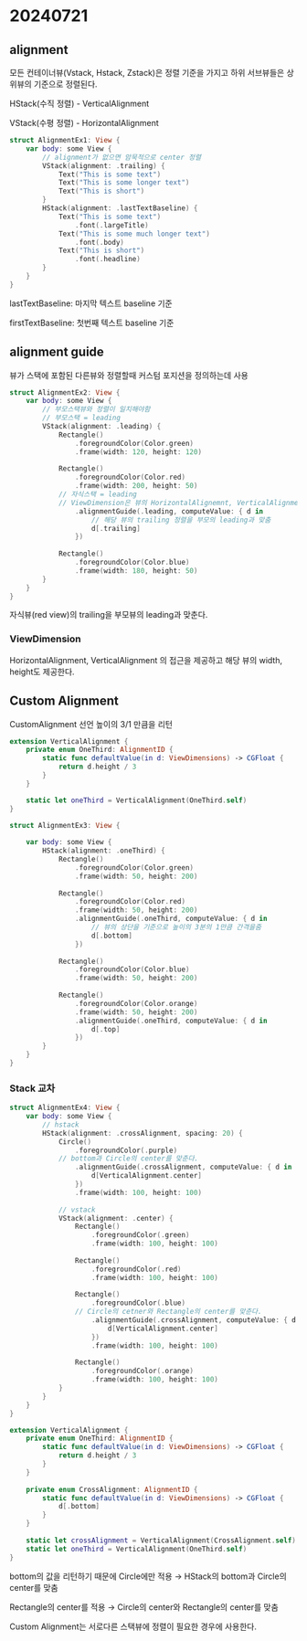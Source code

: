 # 20240721

## alignment

모든 컨테이너뷰(Vstack, Hstack, Zstack)은 정렬 기준을 가지고 하위 서브뷰들은 상위뷰의 기준으로 정렬된다.

HStack(수직 정렬) - VerticalAlignment

VStack(수평 정렬) - HorizontalAlignment

```swift
struct AlignmentEx1: View {
    var body: some View {
        // alignment가 없으면 암묵적으로 center 정렬
        VStack(alignment: .trailing) {
            Text("This is some text")
            Text("This is some longer text")
            Text("This is short")
        }
        HStack(alignment: .lastTextBaseline) {
            Text("This is some text")
                .font(.largeTitle)
            Text("This is some much longer text")
                .font(.body)
            Text("This is short")
                .font(.headline)
        }
    }
}
```

 lastTextBaseline: 마지막 텍스트 baseline 기준

firstTextBaseline: 첫번째 텍스트 baseline 기준

## alignment guide

뷰가 스택에 포함된 다른뷰와 정렬할때 커스텀 포지션을 정의하는데 사용

```swift
struct AlignmentEx2: View {
    var body: some View {
        // 부모스택뷰와 정렬이 일치해야함
        // 부모스택 = leading
        VStack(alignment: .leading) {
            Rectangle()
                .foregroundColor(Color.green)
                .frame(width: 120, height: 120)
            
            Rectangle()
                .foregroundColor(Color.red)
                .frame(width: 200, height: 50)
            // 자식스택 = leading
            // ViewDimension은 뷰의 HorizontalAlignemnt, VerticalAlignment의 접근을 제공
                .alignmentGuide(.leading, computeValue: { d in
                    // 해당 뷰의 trailing 정렬을 부모의 leading과 맞춤
                    d[.trailing]
                })
            
            Rectangle()
                .foregroundColor(Color.blue)
                .frame(width: 180, height: 50)
        }
    }
}
```

자식뷰(red view)의 trailing을 부모뷰의 leading과 맞춘다.

### ViewDimension

HorizontalAlignment, VerticalAlignment 의 접근을 제공하고 해당 뷰의 width, height도 제공한다.

## Custom Alignment

CustomAlignment 선언 높이의 3/1 만큼을 리턴

```swift
extension VerticalAlignment {
    private enum OneThird: AlignmentID {
        static func defaultValue(in d: ViewDimensions) -> CGFloat {
            return d.height / 3
        }
    }

    static let oneThird = VerticalAlignment(OneThird.self)
}
```

```swift
struct AlignmentEx3: View {
    
    var body: some View {
        HStack(alignment: .oneThird) {
            Rectangle()
                .foregroundColor(Color.green)
                .frame(width: 50, height: 200)
            
            Rectangle()
                .foregroundColor(Color.red)
                .frame(width: 50, height: 200)
                .alignmentGuide(.oneThird, computeValue: { d in
                    // 뷰의 상단을 기준으로 높이의 3분의 1만큼 간격을줌
                    d[.bottom]
                })
            
            Rectangle()
                .foregroundColor(Color.blue)
                .frame(width: 50, height: 200)
            
            Rectangle()
                .foregroundColor(Color.orange)
                .frame(width: 50, height: 200)
                .alignmentGuide(.oneThird, computeValue: { d in
                    d[.top]
                })
        }
    }
}
```

### Stack 교차

```swift
struct AlignmentEx4: View {
    var body: some View {
        // hstack
        HStack(alignment: .crossAlignment, spacing: 20) {
            Circle()
                .foregroundColor(.purple)
            // bottom과 Circle의 center를 맞춘다.
                .alignmentGuide(.crossAlignment, computeValue: { d in
                    d[VerticalAlignment.center]
                })
                .frame(width: 100, height: 100)
              
            // vstack
            VStack(alignment: .center) {
                Rectangle()
                    .foregroundColor(.green)
                    .frame(width: 100, height: 100)
                
                Rectangle()
                    .foregroundColor(.red)
                    .frame(width: 100, height: 100)
                
                Rectangle()
                    .foregroundColor(.blue)
                // Circle의 cetner와 Rectangle의 center를 맞춘다.
                    .alignmentGuide(.crossAlignment, computeValue: { d in
                        d[VerticalAlignment.center]
                    })
                    .frame(width: 100, height: 100)
                
                Rectangle()
                    .foregroundColor(.orange)
                    .frame(width: 100, height: 100)
            }
        }
    }
}

extension VerticalAlignment {
    private enum OneThird: AlignmentID {
        static func defaultValue(in d: ViewDimensions) -> CGFloat {
            return d.height / 3
        }
    }
    
    private enum CrossAlignment: AlignmentID {
        static func defaultValue(in d: ViewDimensions) -> CGFloat {
            d[.bottom]
        }
    }
    
    static let crossAlignment = VerticalAlignment(CrossAlignment.self)
    static let oneThird = VerticalAlignment(OneThird.self)
}
```

bottom의 값을 리턴하기 때문에 Circle에만 적용 → HStack의 bottom과 Circle의 center를 맞춤

Rectangle의 center를 적용 → Circle의 center와 Rectangle의 center를 맞춤

Custom Alignment는 서로다른 스택뷰에 정렬이 필요한 경우에 사용한다.